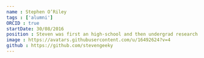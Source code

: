 ```yaml
---
name : Stephen O’Riley
tags : ['alumni']
ORCID : true
startDate: 30/08/2016
position : Steven was first an high-school and then undergrad research assistant. After leaving the lab Steven took a data science job.
image : https://avatars.githubusercontent.com/u/16492624?v=4
github : https://github.com/stevengeeky
---
```

